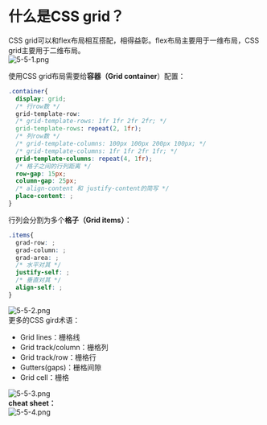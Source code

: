 <a name="h3I9j"></a>
# 什么是CSS grid？
CSS grid可以和flex布局相互搭配，相得益彰。flex布局主要用于一维布局，CSS grid主要用于二维布局。<br />![5-5-1.png](https://cdn.nlark.com/yuque/0/2022/png/25431352/1651746557112-3e8387c5-5b58-49b9-a25f-7d0a77aad894.png#clientId=ud2af0289-742d-4&crop=0&crop=0&crop=1&crop=1&from=ui&id=u9a5c1294&margin=%5Bobject%20Object%5D&name=5-5-1.png&originHeight=738&originWidth=1288&originalType=binary&ratio=1&rotation=0&showTitle=false&size=197269&status=done&style=none&taskId=u35d7c763-a450-47d9-9df8-e52b54e2d9b&title=)

使用CSS grid布局需要给**容器（Grid container**）配置：
```css
.container{
  display: grid;
  /* 行row数 */
  grid-template-row: 
  /* grid-template-rows: 1fr 1fr 2fr 2fr; */
  grid-template-rows: repeat(2, 1fr);
  /* 列row数 */
  /* grid-template-columns: 100px 100px 200px 100px; */
  /* grid-template-columns: 1fr 1fr 2fr 1fr; */
  grid-template-columns: repeat(4, 1fr);
  /* 格子之间的行列距离 */
  row-gap: 15px;
  column-gap: 25px;
  /* align-content 和 justify-content的简写 */
  place-content: ;
}
```

行列会分割为多个**格子（Grid items）**：
```css
.items{
  grad-row: ;
  grad-column: ;
  grad-area: ;
  /* 水平对其 */
  justify-self: ;
  /* 垂直对其 */
  align-self: ;
}
```

![5-5-2.png](https://cdn.nlark.com/yuque/0/2022/png/25431352/1651746688251-a45f8310-b214-4801-8aa1-0aa4c0aea7bf.png#clientId=ud2af0289-742d-4&crop=0&crop=0&crop=1&crop=1&from=ui&id=u57c65902&margin=%5Bobject%20Object%5D&name=5-5-2.png&originHeight=724&originWidth=1359&originalType=binary&ratio=1&rotation=0&showTitle=false&size=134688&status=done&style=none&taskId=u6e043deb-7815-4788-b7a9-4ed5cdc7d6e&title=)<br />更多的CSS gird术语：

- Grid lines：栅格线
- Grid track/column：栅格列
- Grid track/row：栅格行
- Gutters(gaps)：栅格间隙
- Grid cell：栅格

![5-5-3.png](https://cdn.nlark.com/yuque/0/2022/png/25431352/1651746911614-8448e997-7979-4a3b-b93d-6c784aa29eb5.png#clientId=ud2af0289-742d-4&crop=0&crop=0&crop=1&crop=1&from=ui&id=u79cd7c62&margin=%5Bobject%20Object%5D&name=5-5-3.png&originHeight=763&originWidth=1379&originalType=binary&ratio=1&rotation=0&showTitle=false&size=291225&status=done&style=none&taskId=u133da3aa-8f25-4e5e-86ed-b5ab5d45140&title=)<br />**cheat sheet：**<br />![5-5-4.png](https://cdn.nlark.com/yuque/0/2022/png/25431352/1651747215744-d4bc5a28-09c4-4b61-a61c-ac9e23f0f850.png#clientId=ud2af0289-742d-4&crop=0&crop=0&crop=1&crop=1&from=ui&id=uacff6196&margin=%5Bobject%20Object%5D&name=5-5-4.png&originHeight=769&originWidth=1373&originalType=binary&ratio=1&rotation=0&showTitle=false&size=484765&status=done&style=none&taskId=u90b7fc8d-8b1e-4e8f-a6b5-3b03361b093&title=)

